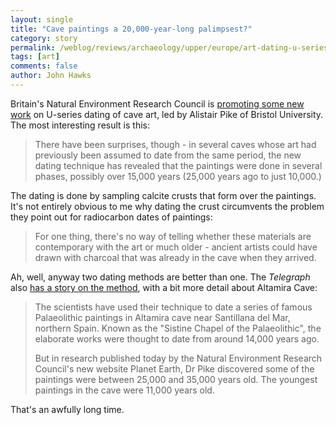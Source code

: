 ```yaml
---
layout: single 
title: "Cave paintings a 20,000-year-long palimpsest?" 
category: story
permalink: /weblog/reviews/archaeology/upper/europe/art-dating-u-series-2008.html
tags: [art] 
comments: false 
author: John Hawks 
---
```


Britain's Natural Environment Research Council is <a href="http://www.planetearth.nerc.ac.uk/news/story.aspx?id=186">promoting some new work</a> on U-series dating of cave art, led by Alistair Pike of Bristol University. The most interesting result is this: 

<blockquote>There have been surprises, though - in several caves whose art had previously been assumed to date from the same period, the new dating technique has revealed that the paintings were done in several phases, possibly over 15,000 years (25,000 years ago to just 10,000.)</blockquote>

The dating is done by sampling calcite crusts that form over the paintings. It's not entirely obvious to me why dating the crust circumvents the problem they point out for radiocarbon dates of paintings:

<blockquote>For one thing, there's no way of telling whether these materials are contemporary with the art or much older - ancient artists could have drawn with charcoal that was already in the cave when they arrived.</blockquote>

Ah, well, anyway two dating methods are better than one. The <i>Telegraph</i> also <a href="http://www.telegraph.co.uk/earth/main.jhtml?xml=/earth/2008/10/05/eacaveart105.xml">has a story on the method</a>, with a bit more detail about Altamira Cave: 

<blockquote>The scientists have used their technique to date a series of famous Palaeolithic paintings in Altamira cave near Santillana del Mar, northern Spain. Known as the "Sistine Chapel of the Palaeolithic", the elaborate works were thought to date from around 14,000 years ago.

But in research published today by the Natural Environment Research Council's new website Planet Earth, Dr Pike discovered some of the paintings were between 25,000 and 35,000 years old. The youngest paintings in the cave were 11,000 years old.</blockquote>

That's an awfully long time.


